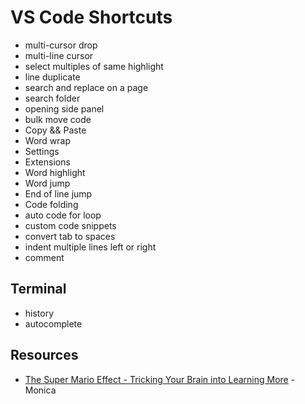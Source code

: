 # VS Code Shortcuts

- multi-cursor drop
- multi-line cursor
- select multiples of same highlight
- line duplicate
- search and replace on a page
- search folder
- opening side panel
- bulk move code
- Copy && Paste
- Word wrap
- Settings
- Extensions
- Word highlight
- Word jump
- End of line jump
- Code folding
- auto code for loop
- custom code snippets
- convert tab to spaces
- indent multiple lines left or right
- comment

## Terminal

- history
- autocomplete

## Resources

- [The Super Mario Effect - Tricking Your Brain into Learning More](https://www.youtube.com/watch?v=9vJRopau0g0) - Monica

